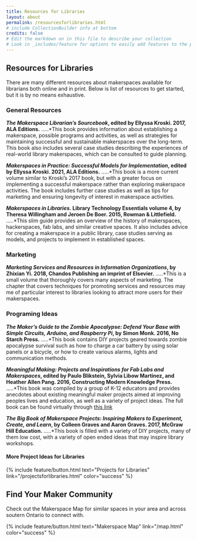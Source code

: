 ```yaml
---
title: Resources for Libraries
layout: about
permalink: /resourcesforlibraries.html
# include CollectionBuilder info at bottom
credits: false
# Edit the markdown on in this file to describe your collection
# Look in _includes/feature for options to easily add features to the page
---
```


## Resources for Libraries

There are many different resources about makerspaces available for librarians both online and in print. Below is list of resources to get started, but it is by no means exhaustive. 

### General Resources
**_The Makerspace Librarian’s Sourcebook_, edited by Ellyssa Kroski. 2017, ALA Editions.**
.....*This book provides information about establishing a makerspace, possible programs and activities, as well as strategies for maintaining successful and sustainable makerspaces over the long-term. This book also includes several case studies describing the experiences of real-world library makerspaces, which can be consulted to guide planning. 

**_Makerspaces in Practice: Successful Models for Implementation_, edited by Ellyssa Kroski. 2021, ALA Editions.**
.....*This book is a more current volume similar to Kroski’s 2017 book, but with a greater focus on implementing a successful makerspace rather than exploring makerspace activities. The book includes further case studies as well as tips for marketing and ensuring longevity of interest in makerspace activities. 

**_Makerspaces in Libraries._ Library Technology Essentials volume 4, by Theresa Willingham and Jeroen De Boer. 2015, Rowman & Littlefield.** 
.....*This slim guide provides an overview of the history of makerspaces, hackerspaces, fab labs, and similar creative spaces. It also includes advice for creating a makerspace in a public library, case studies serving as models, and projects to implement in established spaces.


### Marketing
**_Marketing Services and Resources in Information Organizations_, by Zhixian Yi. 2018, Chandos Publishing an imprint of Elsevier.** 
.....*This is a small volume that thoroughly covers many aspects of marketing. The chapter that covers techniques for promoting services and resources may me of particular interest to libraries looking to attract more users for their makerspaces.


### Programing Ideas
**_The Maker’s Guide to the Zombie Apocalypse: Defend Your Base with Simple Circuits, Arduino, and Raspberry Pi_, by Simon Monk. 2016, No Starch Press.**
.....*This book contains DIY projects geared towards zombie apocalypse survival such as how to charge a car battery by using solar panels or a bicycle, or how to create various alarms, lights and communication methods.

**_Meaningful Making: Projects and Inspirations for Fab Labs and Makerspaces_, edited by Paulo Blikstein, Sylvia Libow Martinez, and Heather Allen Pang. 2016, Constructing Modern Knowledge Press.**
.....*This book was compiled by a group of K-12 educators and provides anecdotes about existing meaningful maker projects aimed at improving peoples lives and education, as well as a variety of project ideas. The full book can be found virtually through [this link](https://fablearn.stanford.edu/fellows/sites/default/files/Blikstein_Martinez_Pang-Meaningful_Making_book.pdf) 

**_The Big Book of Makerspace Projects: Inspiring Makers to Experiment, Create, and Learn_, by Colleen Graves and Aaron Graves. 2017, McGraw Hill Education.**
.....*This book is filled with a variety of DIY projects, many of them low cost, with a variety of open ended ideas that may inspire library workshops. 



#### More Project Ideas for Libraries
{% include feature/button.html text="Projects for Libraries" link="/projectsforlibraries.html" color="success" %}


## Find Your Maker Community

Check out the Makerspace Map for similar spaces in your area and across soutern Ontario to connect with.

{% include feature/button.html text="Makerspace Map" link="/map.html" color="success" %}